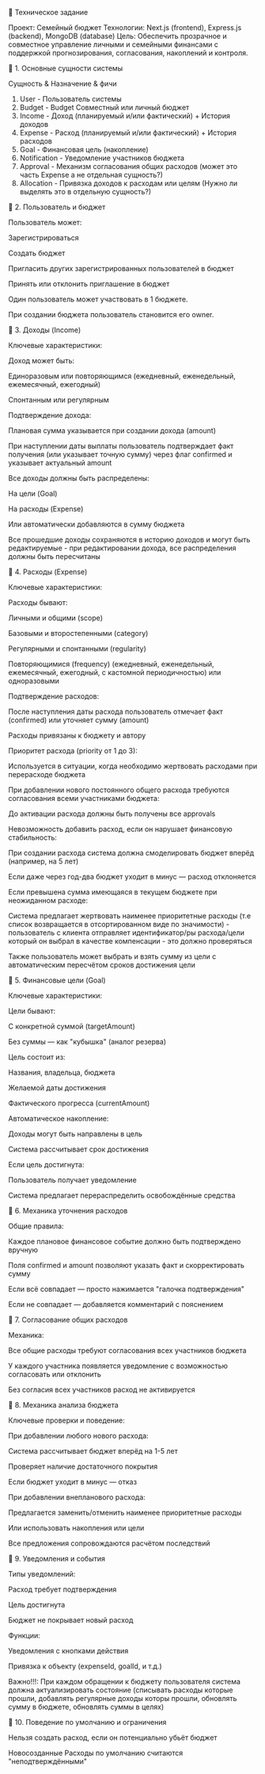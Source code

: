 📘 Техническое задание

Проект: Семейный бюджет Технологии: Next.js (frontend), Express.js (backend), MongoDB (database) Цель: Обеспечить прозрачное и совместное управление личными и семейными финансами с поддержкой прогнозирования, согласования, накоплений и контроля.

🧩 1. Основные сущности системы

Сущность & Назначение & фичи
1) User - Пользователь системы
2) Budget - Budget Совместный или личный бюджет
3) Income - Доход (планируемый и/или фактический) + История доходов
4) Expense - Расход (планируемый и/или фактический) + История расходов
5) Goal - Финансовая цель (накопление)
6) Notification - Уведомление участников бюджета
7) Approval - Механизм согласования общих расходов (может это часть Expense а не отдельная сущность?)
8) Allocation - Привязка доходов к расходам или целям (Нужно ли выделять это в отдельную сущность?)

👤 2. Пользователь и бюджет

Пользователь может:

Зарегистрироваться

Создать бюджет

Пригласить других зарегистрированных пользователей в бюджет

Принять или отклонить приглашение в бюджет

Один пользователь может участвовать в 1 бюджете.

При создании бюджета пользователь становится его owner.

🧾 3. Доходы (Income)

Ключевые характеристики:

Доход может быть:

Единоразовым или повторяющимся (ежедневный, еженедельный, ежемесячный, ежегодный)

Спонтанным или регулярным

Подтверждение дохода:

Плановая сумма указывается при создании дохода (amount)

При наступлении даты выплаты пользователь подтверждает факт получения (или указывает точную сумму) через флаг confirmed и указывает актуальный amount

Все доходы должны быть распределены:

На цели (Goal)

На расходы (Expense)

Или автоматически добавляются в сумму бюджета

Все прошедшие доходы сохраняются в историю доходов и могут быть редактируемые - при редактировании дохода, все распределения должны быть пересчитаны

💸 4. Расходы (Expense)

Ключевые характеристики:

Расходы бывают:

Личными и общими (scope)

Базовыми и второстепенными (category)

Регулярными и спонтанными (regularity)

Повторяющимися (frequency) (ежедневный, еженедельный, ежемесячный, ежегодный, с кастомной периодичностью) или одноразовыми

Подтверждение расходов:

После наступления даты расхода пользователь отмечает факт (confirmed) или уточняет сумму (amount)

Расходы привязаны к бюджету и автору

Приоритет расхода (priority от 1 до 3):

Используется в ситуации, когда необходимо жертвовать расходами при перерасходе бюджета

При добавлении нового постоянного общего расхода требуются согласования всеми участниками бюджета:

До активации расхода должны быть получены все approvals

Невозможность добавить расход, если он нарушает финансовую стабильность:

При создании расхода система должна смоделировать бюджет вперёд (например, на 5 лет)

Если даже через год-два бюджет уходит в минус — расход отклоняется

Если превышена сумма имеющаяся в текущем бюджете при неожиданном расходе:

Система предлагает жертвовать наименее приоритетные расходы (т.е список возвращается в отсортированном виде по значимости) - пользователь с клиента отправляет идентификатор/ры расхода/цели который он выбрал в качестве компенсации - это должно проверяться

Также пользователь может выбрать и взять сумму из цели с автоматическим пересчётом сроков достижения цели

🎯 5. Финансовые цели (Goal)

Ключевые характеристики:

Цели бывают:

С конкретной суммой (targetAmount)

Без суммы — как "кубышка" (аналог резерва)

Цель состоит из:

Названия, владельца, бюджета

Желаемой даты достижения

Фактического прогресса (currentAmount)

Автоматическое накопление:

Доходы могут быть направлены в цель

Система рассчитывает срок достижения

Если цель достигнута:

Пользователь получает уведомление

Система предлагает перераспределить освобождённые средства

🔁 6. Механика уточнения расходов

Общие правила:

Каждое плановое финансовое событие должно быть подтверждено вручную

Поля confirmed и amount позволяют указать факт и скорректировать сумму

Если всё совпадает — просто нажимается "галочка подтверждения"

Если не совпадает — добавляется комментарий с пояснением

🔐 7. Согласование общих расходов

Механика:

Все общие расходы требуют согласования всех участников бюджета

У каждого участника появляется уведомление с возможностью согласовать или отклонить

Без согласия всех участников расход не активируется

🧠 8. Механика анализа бюджета

Ключевые проверки и поведение:

При добавлении любого нового расхода:

Система рассчитывает бюджет вперёд на 1-5 лет

Проверяет наличие достаточного покрытия

Если бюджет уходит в минус — отказ

При добавлении внепланового расхода:

Предлагается заменить/отменить наименее приоритетные расходы

Или использовать накопления или цели

Все предложения сопровождаются расчётом последствий

📲 9. Уведомления и события

Типы уведомлений:

Расход требует подтверждения

Цель достигнута

Бюджет не покрывает новый расход

Функции:

Уведомления с кнопками действия

Привязка к объекту (expenseId, goalId, и т.д.)

Важно!!!: При каждом обращении к бюджету пользователя система должна актуализировать состояние (списывать расходы которые прошли, добавлять регулярные доходы которы прошли, обновлять сумму в бюджете, обновлять суммы в целях)

🔄 10. Поведение по умолчанию и ограничения

Нельзя создать расход, если он потенциально убьёт бюджет

Новосозданные Расходы по умолчанию считаются "неподтверждёнными"
